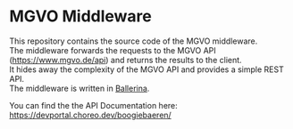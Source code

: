 # MGVO Middleware

This repository contains the source code of the MGVO middleware.  
The middleware forwards the requests to the MGVO API (https://www.mgvo.de/api) and returns the results to the client.  
It hides away the complexity of the MGVO API and provides a simple REST API.  
The middleware is written in [Ballerina](https://ballerina.io/).

You can find the the API Documentation here: https://devportal.choreo.dev/boogiebaeren/